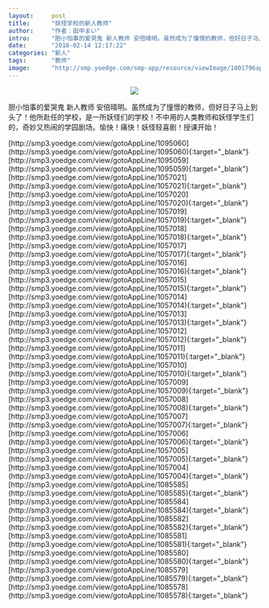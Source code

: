 ```yaml
---
layout:     post
title:      "妖怪学校的新人教师"
author:     "作者：田中まい"
intro:      "胆小怕事的爱哭鬼 新人教师 安倍晴明。虽然成为了憧憬的教师，但好日子马上到头了！他所赴任的学校，是一所妖怪们的学校！不中用的人类教师和妖怪学生们的，奇妙又热闹的学园剧场。愉快！痛快！妖怪轻喜剧！授课开始！"
date:       "2018-02-14 12:17:22"
categories: "新人"
tags:       "教师"
image:      "http://smp.yoedge.com/smp-app/resource/viewImage/1001796appline.png"
---
```

<div style="text-align: center">
<p><img src="http://smp.yoedge.com/smp-app/resource/viewImage/1001796appline.png"/></p>
</div>
<p class="post-meta">
<span>胆小怕事的爱哭鬼 新人教师 安倍晴明。虽然成为了憧憬的教师，但好日子马上到头了！他所赴任的学校，是一所妖怪们的学校！不中用的人类教师和妖怪学生们的，奇妙又热闹的学园剧场。愉快！痛快！妖怪轻喜剧！授课开始！</span>
</p>
[http://smp3.yoedge.com/view/gotoAppLine/1095060](http://smp3.yoedge.com/view/gotoAppLine/1095060){:target="_blank"}
[http://smp3.yoedge.com/view/gotoAppLine/1095059](http://smp3.yoedge.com/view/gotoAppLine/1095059){:target="_blank"}
[http://smp3.yoedge.com/view/gotoAppLine/1057021](http://smp3.yoedge.com/view/gotoAppLine/1057021){:target="_blank"}
[http://smp3.yoedge.com/view/gotoAppLine/1057020](http://smp3.yoedge.com/view/gotoAppLine/1057020){:target="_blank"}
[http://smp3.yoedge.com/view/gotoAppLine/1057019](http://smp3.yoedge.com/view/gotoAppLine/1057019){:target="_blank"}
[http://smp3.yoedge.com/view/gotoAppLine/1057018](http://smp3.yoedge.com/view/gotoAppLine/1057018){:target="_blank"}
[http://smp3.yoedge.com/view/gotoAppLine/1057017](http://smp3.yoedge.com/view/gotoAppLine/1057017){:target="_blank"}
[http://smp3.yoedge.com/view/gotoAppLine/1057016](http://smp3.yoedge.com/view/gotoAppLine/1057016){:target="_blank"}
[http://smp3.yoedge.com/view/gotoAppLine/1057015](http://smp3.yoedge.com/view/gotoAppLine/1057015){:target="_blank"}
[http://smp3.yoedge.com/view/gotoAppLine/1057014](http://smp3.yoedge.com/view/gotoAppLine/1057014){:target="_blank"}
[http://smp3.yoedge.com/view/gotoAppLine/1057013](http://smp3.yoedge.com/view/gotoAppLine/1057013){:target="_blank"}
[http://smp3.yoedge.com/view/gotoAppLine/1057012](http://smp3.yoedge.com/view/gotoAppLine/1057012){:target="_blank"}
[http://smp3.yoedge.com/view/gotoAppLine/1057011](http://smp3.yoedge.com/view/gotoAppLine/1057011){:target="_blank"}
[http://smp3.yoedge.com/view/gotoAppLine/1057010](http://smp3.yoedge.com/view/gotoAppLine/1057010){:target="_blank"}
[http://smp3.yoedge.com/view/gotoAppLine/1057009](http://smp3.yoedge.com/view/gotoAppLine/1057009){:target="_blank"}
[http://smp3.yoedge.com/view/gotoAppLine/1057008](http://smp3.yoedge.com/view/gotoAppLine/1057008){:target="_blank"}
[http://smp3.yoedge.com/view/gotoAppLine/1057007](http://smp3.yoedge.com/view/gotoAppLine/1057007){:target="_blank"}
[http://smp3.yoedge.com/view/gotoAppLine/1057006](http://smp3.yoedge.com/view/gotoAppLine/1057006){:target="_blank"}
[http://smp3.yoedge.com/view/gotoAppLine/1057005](http://smp3.yoedge.com/view/gotoAppLine/1057005){:target="_blank"}
[http://smp3.yoedge.com/view/gotoAppLine/1057004](http://smp3.yoedge.com/view/gotoAppLine/1057004){:target="_blank"}
[http://smp3.yoedge.com/view/gotoAppLine/1085585](http://smp3.yoedge.com/view/gotoAppLine/1085585){:target="_blank"}
[http://smp3.yoedge.com/view/gotoAppLine/1085584](http://smp3.yoedge.com/view/gotoAppLine/1085584){:target="_blank"}
[http://smp3.yoedge.com/view/gotoAppLine/1085582](http://smp3.yoedge.com/view/gotoAppLine/1085582){:target="_blank"}
[http://smp3.yoedge.com/view/gotoAppLine/1085581](http://smp3.yoedge.com/view/gotoAppLine/1085581){:target="_blank"}
[http://smp3.yoedge.com/view/gotoAppLine/1085580](http://smp3.yoedge.com/view/gotoAppLine/1085580){:target="_blank"}
[http://smp3.yoedge.com/view/gotoAppLine/1085579](http://smp3.yoedge.com/view/gotoAppLine/1085579){:target="_blank"}
[http://smp3.yoedge.com/view/gotoAppLine/1085578](http://smp3.yoedge.com/view/gotoAppLine/1085578){:target="_blank"}


